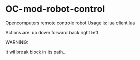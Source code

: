 # OC-mod-robot-control
Opencomputers remote controle robot
Usage is: lua client.lua <action> <how many times you wanna do it>

Actions are:
up
down
forward
back
right
left

WARNING:

It wil break block in its path...
